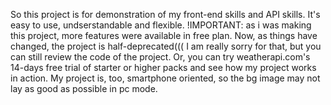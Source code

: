 So this project is for demonstration of my front-end skills and API skills. It's easy to use, undserstandable and flexible.
!IMPORTANT: as i was making this project, more features were available in free plan. Now, as things have changed, the project is half-deprecated((( I am really sorry for that, but you can still review the code of the project. Or, you can try weatherapi.com's 14-days free trial of starter or higher packs and see how my project works in action.
My project is, too, smartphone oriented, so the bg image may not lay as good as possible in pc mode.
